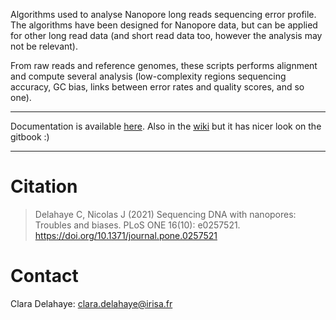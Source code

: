 Algorithms used to analyse Nanopore long reads sequencing error profile.
The algorithms have been designed for Nanopore data, but can be applied for other long read data (and short read data too, however the analysis may not be relevant).

 
From raw reads and reference genomes, these scripts performs alignment and compute several analysis (low-complexity regions sequencing accuracy, GC bias, links between error rates and quality scores, and so one).

---

Documentation is available [here](https://app.gitbook.com/s/2tYbyMkyD5PmvrQAPiRD/c/iaku8q6R3PYNhDch4IhY/). Also in the [wiki](https://github.com/cdelahaye/SeqFaiLR/wiki) but it has nicer look on the gitbook :)

---

# Citation

> Delahaye C, Nicolas J (2021) Sequencing DNA with nanopores: Troubles and biases. PLoS ONE 16(10): e0257521. https://doi.org/10.1371/journal.pone.0257521

# Contact

Clara Delahaye: <clara.delahaye@irisa.fr>
